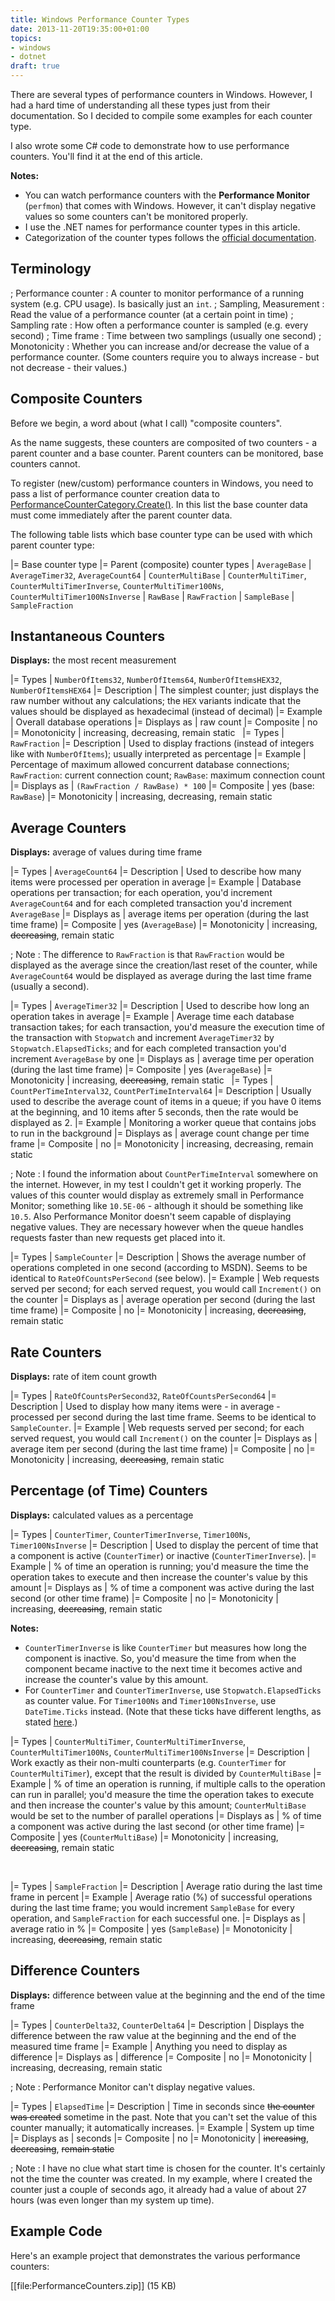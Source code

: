 ```yaml
---
title: Windows Performance Counter Types
date: 2013-11-20T19:35:00+01:00
topics:
- windows
- dotnet
draft: true
---
```


There are several types of performance counters in Windows. However, I had a hard time of understanding all these types just from their documentation. So I decided to compile some examples for each counter type.

I also wrote some C# code to demonstrate how to use performance counters. You'll find it at the end of this article.

<!--more-->

**Notes:**
* You can watch performance counters with the **Performance Monitor** (`perfmon`) that comes with Windows. However, it can't display negative values so some counters can't be monitored properly.
* I use the .NET names for performance counter types in this article.
* Categorization of the counter types follows the [official documentation](http://msdn.microsoft.com/EN-US/library/4bcx21aa.aspx).

## Terminology

; Performance counter : A counter to monitor performance of a running system (e.g. CPU usage). Is basically just an `int`.
; Sampling, Measurement : Read the value of a performance counter (at a certain point in time)
; Sampling rate : How often a performance counter is sampled (e.g. every second)
; Time frame : Time between two samplings (usually one second)
; Monotonicity : Whether you can increase and/or decrease the value of a performance counter. (Some counters require you to always increase - but not decrease - their values.)

## Composite Counters

Before we begin, a word about (what I call) "composite counters".

As the name suggests, these counters are composited of two counters - a parent counter and a base counter. Parent counters can be monitored, base counters cannot.

To register (new/custom) performance counters in Windows, you need to pass a list of performance counter creation data to [PerformanceCounterCategory.Create()](http://msdn.microsoft.com/EN-US/library/440b32x1%28v=VS.110,d=hv.2%29.aspx). In this list the base counter data must come immediately after the parent counter data.

The following table lists which base counter type can be used with which parent counter type:

|= Base counter type   |= Parent (composite) counter types
| `AverageBase`      | `AverageTimer32`, `AverageCount64`
| `CounterMultiBase` | `CounterMultiTimer`, `CounterMultiTimerInverse`, `CounterMultiTimer100Ns`, `CounterMultiTimer100NsInverse`
| `RawBase`          | `RawFraction`
| `SampleBase`       | `SampleFraction`


## Instantaneous Counters

**Displays:** the most recent measurement

|= Types        | `NumberOfItems32`, `NumberOfItems64`, `NumberOfItemsHEX32`, `NumberOfItemsHEX64`
|= Description  | The simplest counter; just displays the raw number without any calculations; the `HEX` variants indicate that the values should be displayed as hexadecimal (instead of decimal)
|= Example      | Overall database operations
|= Displays as  | raw count
|= Composite    | no
|= Monotonicity | increasing, decreasing, remain static
&nbsp;
|= Types        | `RawFraction`
|= Description  | Used to display fractions (instead of integers like with `NumberOfItems`); usually interpreted as percentage
|= Example      | Percentage of maximum allowed concurrent database connections; `RawFraction`: current connection count; `RawBase`: maximum connection count
|= Displays as  | `(RawFraction / RawBase) * 100`
|= Composite    | yes (base: `RawBase`)
|= Monotonicity | increasing, decreasing, remain static


## Average Counters

**Displays:** average of values during time frame

|= Types        | `AverageCount64`
|= Description  | Used to describe how many items were processed per operation in average
|= Example      | Database operations per transaction; for each operation, you'd increment `AverageCount64` and for each completed transaction you'd increment `AverageBase`
|= Displays as  | average items per operation (during the last time frame)
|= Composite    | yes (`AverageBase`)
|= Monotonicity | increasing, ~~decreasing~~, remain static

; Note : The difference to `RawFraction` is that `RawFraction` would be displayed as the average since the creation/last reset of the counter, while `AverageCount64` would be displayed as average during the last time frame (usually a second).

|= Types        | `AverageTimer32`
|= Description  | Used to describe how long an operation takes in average
|= Example      | Average time each database transaction takes; for each transaction, you'd measure the execution time of the transaction with `Stopwatch` and increment `AverageTimer32` by `Stopwatch.ElapsedTicks`; and for each completed transaction you'd increment `AverageBase` by one
|= Displays as  | average time per operation (during the last time frame)
|= Composite    | yes (`AverageBase`)
|= Monotonicity | increasing, ~~decreasing~~, remain static
&nbsp;
|= Types        | `CountPerTimeInterval32`, `CountPerTimeInterval64`
|= Description  | Usually used to describe the average count of items in a queue; if you have 0 items at the beginning, and 10 items after 5 seconds, then the rate would be displayed as 2.
|= Example      | Monitoring a worker queue that contains jobs to run in the background
|= Displays as  | average count change per time frame
|= Composite    | no
|= Monotonicity | increasing, decreasing, remain static

; Note : I found the information about `CountPerTimeInterval` somewhere on the internet. However, in my test I couldn't get it working properly. The values of this counter would display as extremely small in Performance Monitor; something like `10.5E-06` - although it should be something like `10.5`. Also Performance Monitor doesn't seem capable of displaying negative values. They are necessary however when the queue handles requests faster than new requests get placed into it.

|= Types        | `SampleCounter`
|= Description  | Shows the average number of operations completed in one second (according to MSDN). Seems to be identical to `RateOfCountsPerSecond` (see below).
|= Example      | Web requests served per second; for each served request, you would call `Increment()` on the counter
|= Displays as  | average operation per second (during the last time frame)
|= Composite    | no
|= Monotonicity | increasing, ~~decreasing~~, remain static


## Rate Counters

**Displays:** rate of item count growth

|= Types        | `RateOfCountsPerSecond32`, `RateOfCountsPerSecond64`
|= Description  | Used to display how many items were - in average - processed per second during the last time frame. Seems to be identical to `SampleCounter`.
|= Example      | Web requests served per second; for each served request, you would call `Increment()` on the counter
|= Displays as  | average item per second (during the last time frame)
|= Composite    | no
|= Monotonicity | increasing, ~~decreasing~~, remain static


## Percentage (of Time) Counters

**Displays:** calculated values as a percentage

|= Types        | `CounterTimer`, `CounterTimerInverse`, `Timer100Ns`, `Timer100NsInverse`
|= Description  | Used to display the percent of time that a component is active (`CounterTimer`) or inactive (`CounterTimerInverse`).
|= Example      | % of time an operation is running; you'd measure the time the operation takes to execute and then increase the counter's value by this amount
|= Displays as  | % of time a component was active during the last second (or other time frame)
|= Composite    | no
|= Monotonicity | increasing, ~~decreasing~~, remain static

**Notes:**
* `CounterTimerInverse` is like `CounterTimer` but measures how long the component is inactive. So, you'd measure the time from when the component became inactive to the next time it becomes active and increase the counter's value by this amount.
* For `CounterTimer` and `CounterTimerInverse`, use `Stopwatch.ElapsedTicks` as counter value. For `Timer100Ns` and `Timer100NsInverse`, use `DateTime.Ticks` instead. (Note that these ticks have different lengths, as stated [here](http://msdn.microsoft.com/EN-US/library/2d0zc00w.aspx).)

|= Types        | `CounterMultiTimer`, `CounterMultiTimerInverse`, `CounterMultiTimer100Ns`, `CounterMultiTimer100NsInverse`
|= Description  | Work exactly as their non-multi counterparts (e.g. `CounterTimer` for `CounterMultiTimer`), except that the result is divided by `CounterMultiBase`
|= Example      | % of time an operation is running, if multiple calls to the operation can run in parallel; you'd measure the time the operation takes to execute and then increase the counter's value by this amount; `CounterMultiBase` would be set to the number of parallel operations
|= Displays as  | % of time a component was active during the last second (or other time frame)
|= Composite    | yes (`CounterMultiBase`)
|= Monotonicity | increasing, ~~decreasing~~, remain static

&nbsp;

|= Types        | `SampleFraction`
|= Description  | Average ratio during the last time frame in percent
|= Example      | Average ratio (%) of successful operations during the last time frame; you would increment `SampleBase` for every operation, and `SampleFraction` for each successful one.
|= Displays as  | average ratio in %
|= Composite    | yes (`SampleBase`)
|= Monotonicity | increasing, ~~decreasing~~, remain static


## Difference Counters

**Displays:** difference between value at the beginning and the end of the time frame

|= Types        | `CounterDelta32`, `CounterDelta64`
|= Description  | Displays the difference between the raw value at the beginning and the end of the measured time frame
|= Example      | Anything you need to display as difference
|= Displays as  | difference
|= Composite    | no
|= Monotonicity | increasing, decreasing, remain static

; Note : Performance Monitor can't display negative values.

|= Types        | `ElapsedTime`
|= Description  | Time in seconds since ~~the counter was created~~ sometime in the past. Note that you can't set the value of this counter manually; it automatically increases.
|= Example      | System up time
|= Displays as  | seconds
|= Composite    | no
|= Monotonicity | ~~increasing~~, ~~decreasing~~, ~~remain static~~

; Note : I have no clue what start time is chosen for the counter. It's certainly not the time the counter was created. In my example, where I created the counter just a couple of seconds ago, it already had a value of about 27 hours (was even longer than my system up time).


## Example Code

Here's an example project that demonstrates the various performance counters:

  [[file:PerformanceCounters.zip]] (15 KB)
